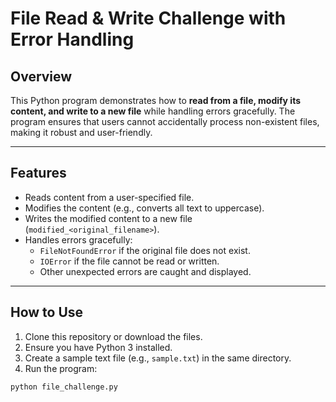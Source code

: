 # File Read & Write Challenge with Error Handling

## Overview
This Python program demonstrates how to **read from a file, modify its content, and write to a new file** while handling errors gracefully. The program ensures that users cannot accidentally process non-existent files, making it robust and user-friendly.  

---

## Features
- Reads content from a user-specified file.
- Modifies the content (e.g., converts all text to uppercase).
- Writes the modified content to a new file (`modified_<original_filename>`).
- Handles errors gracefully:
  - `FileNotFoundError` if the original file does not exist.
  - `IOError` if the file cannot be read or written.
  - Other unexpected errors are caught and displayed.

---

## How to Use
1. Clone this repository or download the files.
2. Ensure you have Python 3 installed.
3. Create a sample text file (e.g., `sample.txt`) in the same directory.
4. Run the program:

```bash
python file_challenge.py
